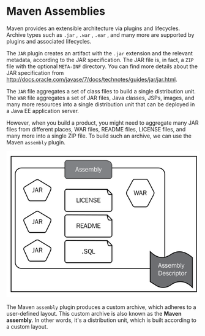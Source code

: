 # Maven Assemblies

Maven provides an extensible architecture via plugins and lifecycles. Archive types such as `.jar` , `.war` , `.ear` , and many more are supported by plugins and associated lifecycles. 

The `JAR` plugin creates an artifact with the `.jar` extension and the relevant metadata, according to the JAR specification. The JAR file is, in fact, a `ZIP` file with the optional `META-INF` directory. You can find more details about the JAR specification from http://docs.oracle.com/javase/7/docs/technotes/guides/jar/jar.html.

The `JAR` file aggregates a set of class files to build a single distribution unit. The `WAR` file aggregates a set of JAR files, Java classes, JSPs, images, and many more resources into a single distribution unit that can be deployed in a Java EE application server.

However, when you build a product, you might need to aggregate many JAR files from different places, WAR files, README files, LICENSE files, and many more into a single ZIP file. To build such an archive, we can use the Maven `assembly` plugin.

![](images/maven-plugin-assembly.png)

The Maven `assembly` plugin produces a custom archive, which adheres to a user-defined layout. This custom archive is also known as the **Maven assembly**. In other words, it's a distribution unit, which is built according to a custom layout.